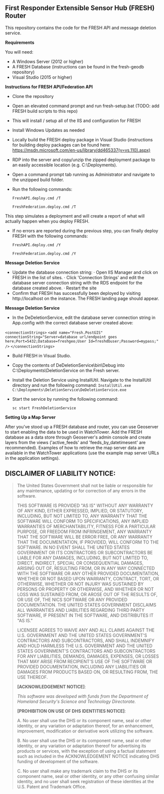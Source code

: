 ﻿

## **First Responder Extensible Sensor Hub (FRESH) Router**

This repository contains the code for the FRESH API and message deletion service.

**Requirements**

You will need:

 - A Windows Server (2012 or higher)
 - A FRESH Database (instructions can be found in the fresh-geodb repository)
 - Visual Studio (2015 or higher)


**Instructions for FRESH API/Federation API**
 -   Clone the repository
 -   Open an elevated command prompt and run fresh-setup.bat (TODO: add FRESH build scripts to this repo)
 -   This will install / setup all of the IIS and configuration for FRESH
 -   Install Windows Updates as needed
 -  Locally build the FRESH deploy package in Visual Studio (instructions for building deploy packages can be found here: https://msdn.microsoft.com/en-us/library/dd465337(v=vs.110).aspx)
 -  RDP into the server and copy/unzip the zipped deployment package to an easily accessible location (e.g. C:\Deployments).
 -   Open a command prompt tab running as Administrator and navigate to the unzipped build folder.
 - Run the following commands:

    `FreshAPI.deploy.cmd /T`

    `FreshFederation.deploy.cmd /T`

This step simulates a deployment and will create a report of what will actually happen when you deploy FRESH.

 - If no errors are reported during the previous step, you can finally deploy FRESH with the following commands:

   `FreshAPI.deploy.cmd /Y`

   `FreshFederation.deploy.cmd /Y`

**Message Deletion Service**

 - Update the database connection string:
·         Open IIS Manager and click on FRESH in the list of sites.
·         Click 'Connection Strings' and edit the database server connection string with the RDS endpoint for the database created above.
·         Restart the site
 - Confirm that FRESH has successfully been deployed by visiting http://localhost on the instance. The FRESH landing page should appear.

**Message Deletion Service**
-  In the DeDeletionService, edit the database server connection string in App.config with the correct database server created above:

 `<connectionStrings>`
`<add name="Fresh.PostGIS" connectionString="Server=database url/endpoint goes here;Port=5432;Database=freshgeo;User Id=freshdbuser;Password=mypass;" />`
`</connectionStrings>`

-  Build FRESH in Visual Studio.
-   Copy the contents of DeDeletionService\bin\Debug into C:\Deployments\DeletionService on the Fresh server.
- Install the Deletion Service using InstallUtil. Navigate to the InstallUtil directory and run the following command:
`InstallUtil.exe C:\Deployments\DeletionService\DeDeletionService.exe`
- Start the service by running the following command:

  `sc start FreshDeletionService`

**Setting Up a Map Server**

After you've stood up a FRESH database and router, you can use Geoserver to start enabling the data to be used in WatchTower. Add the FRESH database as a data store through Geoserver's admin console and create layers from the views ('active_feeds' and 'feeds_by_datetimesent' are recommended). Examples of how to retrieve the map server data are available in the WatchTower applications (use the example map server URLs in the application settings).

## **DISCLAIMER OF LIABILITY NOTICE**:

                      

> The United States Government shall not be liable or responsible for
> any maintenance, updating or for correction of any errors in the
> software. 
>
> THIS SOFTWARE IS PROVIDED "AS IS" WITHOUT ANY WARRANTY OF ANY KIND,
> EITHER EXPRESSED, IMPLIED, OR STATUTORY, INCLUDING, BUT NOT LIMITED
> TO, ANY WARRANTY THAT THE SOFTWARE WILL CONFORM TO SPECIFICATIONS, ANY
> IMPLIED WARRANTIES OF MERCHANTABILITY, FITNESS FOR A PARTICULAR
> PURPOSE, OR FREEDOM FROM INFRINGEMENT, ANY WARRANTY THAT THE SOFTWARE
> WILL BE ERROR FREE, OR ANY WARRANTY THAT THE DOCUMENTATION, IF
> PROVIDED, WILL CONFORM TO THE SOFTWARE.  IN NO EVENT SHALL THE UNITED
> STATES GOVERNMENT OR ITS CONTRACTORS OR SUBCONTRACTORS BE LIABLE FOR
> ANY DAMAGES, INCLUDING, BUT NOT LIMITED TO, DIRECT, INDIRECT, SPECIAL
> OR CONSEQUENTIAL DAMAGES, ARISING OUT OF, RESULTING FROM, OR IN ANY
> WAY CONNECTED WITH THE SOFTWARE OR ANY OTHER PROVIDED DOCUMENTATION,
> WHETHER OR NOT BASED UPON WARRANTY, CONTRACT, TORT, OR OTHERWISE,
> WHETHER OR NOT INJURY WAS SUSTAINED BY PERSONS OR PROPERTY OR
> OTHERWISE, AND WHETHER OR NOT LOSS WAS SUSTAINED FROM, OR AROSE OUT OF
> THE RESULTS OF, OR USE OF, THE NICS SOFTWARE OR ANY PROVIDED
> DOCUMENTATION. THE UNITED STATES GOVERNMENT DISCLAIMS ALL WARRANTIES
> AND LIABILITIES REGARDING THIRD PARTY SOFTWARE, IF PRESENT IN THE
> SOFTWARE, AND DISTRIBUTES IT "AS IS."
>
>            
>
> LICENSEE AGREES TO WAIVE ANY AND ALL CLAIMS AGAINST THE U.S.
> GOVERNMENT AND THE UNITED STATES GOVERNMENT'S CONTRACTORS AND
> SUBCONTRACTORS, AND SHALL INDEMNIFY AND HOLD HARMLESS THE U.S.
> GOVERNMENT AND THE UNITED STATES GOVERNMENT'S CONTRACTORS AND
> SUBCONTRACTORS FOR ANY LIABILITIES, DEMANDS, DAMAGES, EXPENSES, OR
> LOSSES THAT MAY ARISE FROM RECIPIENT'S USE OF THE SOFTWARE OR PROVIDED
> DOCUMENTATION, INCLUDING ANY LIABILITIES OR DAMAGES FROM PRODUCTS
> BASED ON, OR RESULTING FROM, THE USE THEREOF.
>
> **[ACKNOWLEDGEMENT NOTICE]**:
>
> *This software was developed with funds from the Department of
> Homeland Security's Science and Technology Directorate.* 
>
> **[PROHIBITION ON USE OF DHS IDENTITIES NOTICE]**:
>
> A.  No user shall use the DHS or its component name, seal or other
> identity, or any variation or adaptation thereof, for an enhancement,
> improvement, modification or derivative work utilizing the software.
>
> B.  No user shall use the DHS or its component name, seal or other
> identity, or any variation or adaptation thereof for advertising its
> products or services, with the exception of using a factual statement
> such as included in the ACKNOWLEDGEMENT NOTICE indicating DHS funding
> of development of the software.           
>
> C.  No user shall make any trademark claim to the DHS or its component
> name, seal or other identity, or any other confusing similar identity,
> and no user shall seek registration of these identities at the U.S.
> Patent and Trademark Office.

